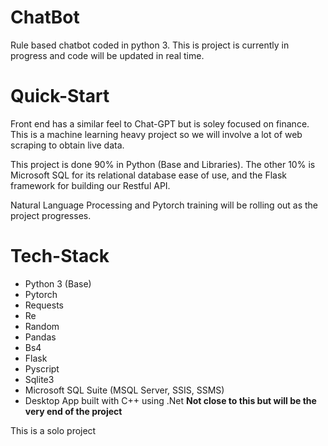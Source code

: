 # ChatBot
Rule based chatbot coded in python 3. This is project is currently in progress and code will be updated in real time.

# Quick-Start

Front end has a similar feel to Chat-GPT but is soley focused on finance. This is a machine learning heavy project so we will involve a lot of web scraping to obtain live data.

This project is done 90% in Python (Base and Libraries). The other 10% is Microsoft SQL for its relational database ease of use, and the Flask framework for building our Restful API.

Natural Language Processing and Pytorch training will be rolling out as the project progresses.

# Tech-Stack

* Python 3 (Base)
* Pytorch
* Requests
* Re
* Random
* Pandas
* Bs4
* Flask
* Pyscript
* Sqlite3
* Microsoft SQL Suite (MSQL Server, SSIS, SSMS)
* Desktop App built with C++ using .Net **Not close to this but will be the very end of the project**


This is a solo project
